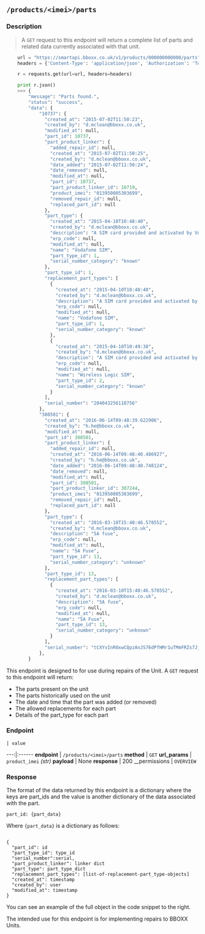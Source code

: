 ## `/products/<imei>/parts`

### Description

> A `GET` request to this endpoint will return a complete list of parts and related data currently associated with that unit.

```python
    url = "https://smartapi.bboxx.co.uk/v1/products/000000000000/parts"
    headers = {'Content-Type': 'application/json', 'Authorization': 'Token token=' + A_VALID_TOKEN}

    r = requests.get(url=url, headers=headers)

    print r.json()
    >>> {
        "message": "Parts found.",
        "status": "success",
        "data": {
            "10737": {
              "created_at": "2015-07-02T11:50:23",
              "created_by": "d.mclean@bboxx.co.uk",
              "modified_at": null,
              "part_id": 10737,
              "part_product_linker": {
                "added_repair_id": null,
                "created_at": "2015-07-02T11:50:25",
                "created_by": "d.mclean@bboxx.co.uk",
                "date_added": "2015-07-02T11:50:24",
                "date_removed": null,
                "modified_at": null,
                "part_id": 10737,
                "part_product_linker_id": 10719,
                "product_imei": "013950005303699",
                "removed_repair_id": null,
                "replaced_part_id": null
              },
              "part_type": {
                "created_at": "2015-04-10T10:48:40",
                "created_by": "d.mclean@bboxx.co.uk",
                "description": "A SIM card provided and activated by Vodafone",
                "erp_code": null,
                "modified_at": null,
                "name": "Vodafone SIM",
                "part_type_id": 1,
                "serial_number_category": "known"
              },
              "part_type_id": 1,
              "replacement_part_types": [
                {
                  "created_at": "2015-04-10T10:48:40",
                  "created_by": "d.mclean@bboxx.co.uk",
                  "description": "A SIM card provided and activated by Vodafone",
                  "erp_code": null,
                  "modified_at": null,
                  "name": "Vodafone SIM",
                  "part_type_id": 1,
                  "serial_number_category": "known"
                },
                {
                  "created_at": "2015-04-10T10:49:38",
                  "created_by": "d.mclean@bboxx.co.uk",
                  "description": "A SIM card provided and activated by Wireless Logic",
                  "erp_code": null,
                  "modified_at": null,
                  "name": "Wireless Logic SIM",
                  "part_type_id": 2,
                  "serial_number_category": "known"
                }
              ],
              "serial_number": "204043256110756"
            },
            "308501": {
              "created_at": "2016-06-14T09:48:39.622906",
              "created_by": "h.he@bboxx.co.uk",
              "modified_at": null,
              "part_id": 308501,
              "part_product_linker": {
                "added_repair_id": null,
                "created_at": "2016-06-14T09:48:40.486927",
                "created_by": "h.he@bboxx.co.uk",
                "date_added": "2016-06-14T09:48:40.748124",
                "date_removed": null,
                "modified_at": null,
                "part_id": 308501,
                "part_product_linker_id": 307244,
                "product_imei": "013950005303699",
                "removed_repair_id": null,
                "replaced_part_id": null
              },
              "part_type": {
                "created_at": "2016-03-10T15:40:46.578552",
                "created_by": "d.mclean@bboxx.co.uk",
                "description": "5A fuse",
                "erp_code": null,
                "modified_at": null,
                "name": "5A Fuse",
                "part_type_id": 13,
                "serial_number_category": "unknown"
              },
              "part_type_id": 13,
              "replacement_part_types": [
                {
                  "created_at": "2016-03-10T15:40:46.578552",
                  "created_by": "d.mclean@bboxx.co.uk",
                  "description": "5A fuse",
                  "erp_code": null,
                  "modified_at": null,
                  "name": "5A Fuse",
                  "part_type_id": 13,
                  "serial_number_category": "unknown"
                }
              ],
              "serial_number": "tCXYvInR0xwCQpzAnJS76dPfHMr1uTMmFRZs7Jj49to0P2wxzCPAfYzie2AvncZF"
            },
        }
```
This endpoint is designed to for use during repairs of the Unit. A `GET` request to this endpoint will return:

* The parts present on the unit
* The parts historically used on the unit
* The date and time that the part was added (or removed)
* The allowed replacements for each part
* Details of the part_type for each part


### Endpoint

    | value
---:|:------
__endpoint__ | `/products/<imei>/parts`
__method__ | `GET`
__url_params__ | `product_imei` _(str)_
__payload__ | None
__response__ | 200
__permissions | `OVERVIEW`


### Response

The format of the data returned by this endpoint is a dictionary where the keys are part_ids and the value is another dictionary of the data associated with the part.

<code>part_id: {part_data}</code>


Where `{part_data}` is a dictionary as follows:

<code>
{
  "part_id": id
  "part_type_id": type_id
  "serial_number":serial,
  "part_product_linker": linker dict
  "part_type": part_type_dict
  "replacement_part_types": [list-of-replacement-part_type-objects]
  "created_at": timestamp
  "created_by": user
  "modified_at": timestamp
}
</code>

You can see an example of the full object in the code snippet to the right.

The intended use for this endpoint is for implementing repairs to BBOXX Units.


